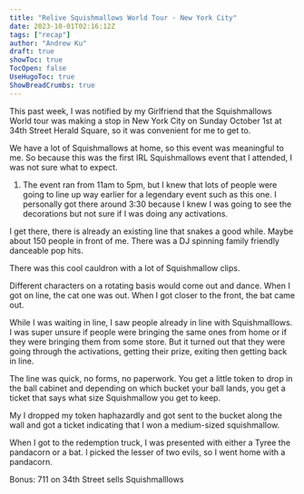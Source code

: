 ```yaml
---
title: "Relive Squishmallows World Tour - New York City"
date: 2023-10-01T02:16:12Z
tags: ["recap"]
author: "Andrew Ku"
draft: true
showToc: true
TocOpen: false
UseHugoToc: true
ShowBreadCrumbs: true
---
```


This past week, I was notified by my Girlfriend that the Squishmallows World tour was making a stop in New York City on Sunday October 1st at 34th Street Herald Square, so it was convenient for me to get to. 

We have a lot of Squishmallows at home, so this event was meaningful to me. So because this was the first IRL Squishmallows event that I attended, I was not sure what to expect. 

1. The event ran from 11am to 5pm, but I knew that lots of people were going to line up way earlier for a legendary event such as this one. I personally got there around 3:30 because I knew I was going to see the decorations but not sure if I was doing any activations. 

I get there, there is already an existing line that snakes a good while. Maybe about 150 people in front of me. There was a DJ spinning family friendly danceable pop hits.  

There was this cool cauldron with a lot of Squishmallow clips. 

Different characters on a rotating basis would come out and dance. When I got on line, the cat one was out. When I got closer to the front, the bat came out. 

While I was waiting in line, I saw people already in line with Squishmalllows. I was super unsure if people were bringing the same ones from home or if they were bringing them from some store. But it turned out that they were going through the activations, getting their prize, exiting then getting back in line. 

The line was quick, no forms, no paperwork. You get a little token to drop in the ball cabinet and depending on which bucket your ball lands, you get a ticket that says what size Squishmallow you get to keep. 

My I dropped my token haphazardly and got sent to the bucket along the wall and got a ticket indicating that I won a medium-sized squishmallow. 

When I got to the redemption truck, I was presented with either a Tyree the pandacorn or a bat. I picked the lesser of two evils, so I went home with a pandacorn. 

Bonus: 711 on 34th Street sells Squishmalllows 
